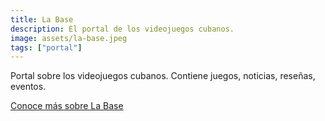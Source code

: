 ```yaml
---
title: La Base
description: El portal de los videojuegos cubanos.
image: assets/la-base.jpeg
tags: ["portal"]
---
```


Portal sobre los videojuegos cubanos. Contiene juegos, noticias, reseñas, eventos. 

[Conoce más sobre La Base](http://www.videojuego.cu)
